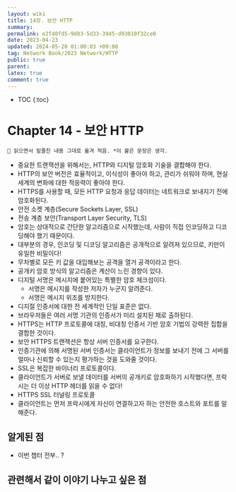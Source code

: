 ```yaml
---
layout: wiki
title: 14장. 보안 HTTP
summary: 
permalink: e2f40fd5-9d83-5d33-3945-d93010f32ce0
date: 2023-04-23
updated: 2024-05-20 01:00:03 +09:00
tag: Network Book/2023 Network/HTTP 
public: true
parent: 
latex: true
comment: true
---
```


* TOC
{:toc}

# Chapter 14 - 보안 HTTP

```
📌 읽으면서 밑줄친 내용 그대로 옮겨 적음. *이 붙은 문장은 생각.
```

- 중요한 트랜잭션을 위해서는, HTTP와 디지털 암호화 기술을 결합해야 한다.
- HTTP의 보안 버전은 효율적이고, 이식성이 좋아야 하고, 관리가 쉬워야 하며, 현실 세계의 변화에 대한 적응력이 좋아야 한다.
- HTTPS를 사용할 때, 모든 HTTP 요청과 응답 데이터는 네트워크로 보내지기 전에 암호화된다.
- 안전 소켓 계층(Secure Sockets Layer, SSL)
- 전송 계층 보안(Transport Layer Security, TLS)
- 암호는 상대적으로 간단한 알고리즘으로 시작했는데, 사람이 직접 인코딩하고 디코딩해야 했기 때문이다.
- 대부분의 경우, 인코딩 및 디코딩 알고리즘은 공개적으로 알려져 있으므로, 키만이 유일한 비밀이다!
- 무차별로 모든 키 값을 대입해보는 공격을 열거 공격이라고 한다.
- 공개키 암호 방식의 알고리즘은 계산이 느린 경향이 있다.
- 디지털 서명은 메시지에 붙어있는 특별한 암호 체크섬이다.
	- 서명은 메시지를 작성한 저자가 누군지 알려준다.
	- 서명은 메시지 위조를 방지한다.
- 디지절 인증서에 대한 전 세계적인 단일 표준은 없다.
- 브라우저들은 여러 서명 기관의 인증서가 미리 설치된 채로 출하된다.
- HTTPS는 HTTP 프로토콜에 대칭, 비대칭 인증서 기반 암호 기법의 강력한 집합을 결합한 것이다.
- 보안 HTTPS 트랜잭션은 항상 서버 인증서를 요구한다.
- 인증기관에 의해 서명된 서버 인증서는 클라이언트가 정보를 보내기 전에 그 서버를 얼마나 신뢰할 수 있는지 평가하는 것을 도와줄 것이다.
- SSL은 복잡한 바이너리 프로토콜이다.
- 클라이언트가 서버로 보낼 데이터를 서버의 공개키로 암호화하기 시작했다면, 프락시는 더 이상 HTTP 헤더를 읽을 수 없다!
- HTTPS SSL 터널링 프로토콜
- 클라이언트는 먼저 프락시에게 자신이 연결하고자 하는 안전한 호스트와 포트를 말해준다.

## 알게된 점

- 이번 챕터 전부.. ?

## 관련해서 같이 이야기 나누고 싶은 점

